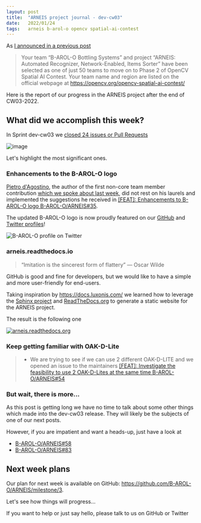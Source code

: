 ```yaml
---
layout: post
title:  "ARNEIS project journal - dev-cw03"
date:   2022/01/24
tags: 	arneis b-arol-o opencv spatial-ai-contest
---
```


<!--
<a href="https://opencv.org/opencv-spatial-ai-contest/#finalists"><img src="https://user-images.githubusercontent.com/75182/146637995-3266f15d-81a4-4470-a337-965404340121.jpg" alt="OpenCV Spatial AI Contest Finalist" width="40%"></a>

Welcome to our weekly status report of the [ARNEIS project](https://github.com/B-AROL-O/ARNEIS)!
-->

As [I announced in a previous post](https://gmacario.github.io/posts/2021-12-18-arneis-spatial-ai-finalist)

> Your team “B-AROL-O Bottling Systems” and project “ARNEIS: Automated Recognizer, Network-Enabled, Items Sorter” have been selected as one of just 50 teams to move on to Phase 2 of OpenCV Spatial AI Contest.
> Your team name and region are listed on the official webpage at <https://opencv.org/opencv-spatial-ai-contest/​>

Here is the report of our progress in the ARNEIS project after the end of CW03-2022.

## What did we accomplish this week?

In Sprint dev-cw03 we [closed 24 issues or Pull Requests](https://github.com/B-AROL-O/ARNEIS/milestone/2?closed=1)

<!-- TODO: Add screenshot of <https://github.com/orgs/B-AROL-O/projects/1/views/5> -->

![image](https://user-images.githubusercontent.com/75182/150798148-b8a2d5b4-e1d1-4b8f-a934-a43f7ce43f91.png)

Let's highlight the most significant ones.

### Enhancements to the B-AROL-O logo

[Pietro d'Agostino](https://github.com/pitdagosti), the author of the first non-core team member contribution [which we spoke about last week](https://gmacario.github.io/posts/2022-01-17-arneis-dev-cw02), did not rest on his laurels and implemented the suggestions he received in [[FEAT]: Enhancements to B-AROL-O logo B-AROL-O/ARNEIS#35](https://github.com/B-AROL-O/ARNEIS/issues/35).

The updated B-AROL-O logo is now proudly featured on our [GitHub](https://github.com/B-AROL-O) and [Twitter profiles](https://twitter.com/baroloteam)!

![B-AROL-O profile on Twitter](https://user-images.githubusercontent.com/75182/149967548-fc2e3c40-fbc9-4c60-977f-8a41093c4646.png)

### arneis.readthedocs.io

<!-- ![imitation is not just...](https://i.pinimg.com/originals/9b/69/00/9b6900a98026f313bd58b95173802100.jpg) -->

> “Imitation is the sincerest form of flattery” ― Oscar Wilde
> <!-- that mediocrity can pay to greatness.-->

GitHub is good and fine for developers, but we would like to have a simple and more user-friendly for end-users.

Taking inspiration by <https://docs.luxonis.com/> we learned how to leverage the [Sphinx project](https://www.sphinx-doc.org/) and [ReadTheDocs.org](https://readthedocs.org/) to generate a static website for the ARNEIS project.

The result is the following one

<a href="https://arneis.readthedocs.org">![arneis.readthedocs.org](https://user-images.githubusercontent.com/75182/150799340-326048b7-332a-4d85-bacb-3431501f8ae3.png)</a>

### Keep getting familiar with OAK-D-Lite

> * We are trying to see if we can use 2 different OAK-D-LITE and we opened an issue to the maintainers [[FEAT]: Investigate the feasibility to use 2 OAK-D-Lites at the same time B-AROL-O/ARNEIS#54](https://github.com/B-AROL-O/ARNEIS/issues/54)

### But wait, there is more...

As this post is getting long we have no time to talk about some other things which made into the dev-cw03 release. They will likely be the subjects of one of our next posts.

However, if you are impatient and want a heads-up, just have a look at 

* [B-AROL-O/ARNEIS#58](https://github.com/B-AROL-O/ARNEIS/pull/58)
* [B-AROL-O/ARNEIS#83](https://github.com/B-AROL-O/ARNEIS/pull/83)

## Next week plans

Our plan for next week is available on GitHub: <https://github.com/B-AROL-O/ARNEIS/milestone/3>.

<!-- TODO: Add screenshot of <https://github.com/orgs/B-AROL-O/projects/1/views/1> -->

Let's see how things will progress...

If you want to help or just say hello, please talk to us on GitHub or Twitter

<!-- EOF -->
